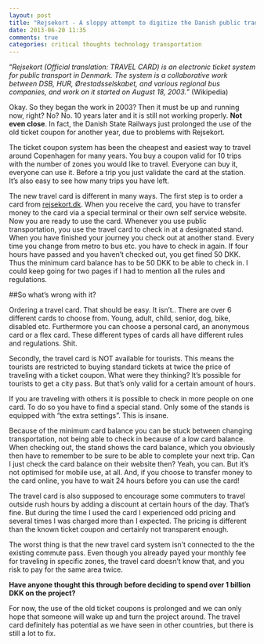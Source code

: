 ```yaml
---
layout: post
title: "Rejsekort - A sloppy attempt to digitize the Danish public transportation"
date: 2013-06-20 11:35
comments: true
categories: critical thoughts technology transportation
---
```


“*Rejsekort (Official translation: TRAVEL CARD) is an electronic ticket system for public transport in Denmark. The system is a collaborative work between DSB, HUR, Ørestadsselskabet, and various regional bus companies, and work on it started on August 18, 2003.*”
(Wikipedia)

Okay. So they began the work in 2003? Then it must be up and running now, right? No? No. 10 years later and it is still not working properly. **Not even close**. In fact, the Danish State Railways just prolonged the use of the old ticket coupon for another year, due to problems with Rejsekort. 

<!-- more -->

The ticket coupon system has been the cheapest and easiest way to travel around Copenhagen for many years. You buy a coupon valid for 10 trips with the number of zones you would like to travel. Everyone can buy it, everyone can use it. Before a trip you just validate the card at the station. It’s also easy to see how many trips you have left. 

The new travel card is different in many ways. The first step is to order a card from [rejsekort.dk][ref1]. When you receive the card, you have to transfer money to the card via a special terminal or their own self service website. Now you are ready to use the card. 
Whenever you use public transportation, you use the travel card to check in at a designated stand. When you have finished your journey you check out at another stand. Every time you change from metro to bus etc. you have to check in again. If four hours have passed and you haven’t checked out, you get fined 50 DKK. Thus the minimum card balance has to be 50 DKK to be able to check in. 
I could keep going for two pages if I had to mention all the rules and regulations. 

##So what’s wrong with it? 

Ordering a travel card. That should be easy. It isn’t.. There are over 6 different cards to choose from. Young, adult, child, senior, dog, bike, disabled etc. Furthermore you can choose a personal card, an anonymous card or a flex card. These different types of cards all have different rules and regulations. Shit. 

Secondly, the travel card is NOT available for tourists. This means the tourists are restricted to buying standard tickets at twice the price of traveling with a ticket coupon. What were they thinking? It’s possible for tourists to get a city pass. But that’s only valid for a certain amount of hours. 

If you are traveling with others it is possible to check in more people on one card. To do so you have to find a special stand. Only some of the stands is equipped with “the extra settings”. This is insane. 

Because of the minimum card balance you can be stuck between changing transportation, not being able to check in because of a low card balance. When checking out, the stand shows the card balance, which you obviously then have to remember to be sure to be able to complete your next trip. Can I just check the card balance on their website then? Yeah, you can. But it’s not optimised for mobile use, at all. And, if you choose to transfer money to the card online, you have to wait 24 hours before you can use the card! 

The travel card is also supposed to encourage some commuters to travel outside rush hours by adding a discount at certain hours of the day. That’s fine. But during the time I used the card I experienced odd pricing and several times I was charged more than I expected. The pricing is different than the known ticket coupon and certainly not transparent enough. 

The worst thing is that the new travel card system isn’t connected to the the existing commute pass. Even though you already payed your monthly fee for traveling in specific zones, the travel card doesn’t know that, and you risk to pay for the same area twice. 

**Have anyone thought this through before deciding to spend over 1 billion DKK on the project?**

For now, the use of the old ticket coupons is prolonged and we can only hope that someone will wake up and turn the project around. The travel card definitely has potential as we have seen in other countries, but there is still a lot to fix.    

[ref1]: http://rejsekort.dk

